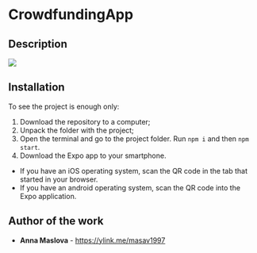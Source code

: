 # CrowdfundingApp

## Description

![](animation.gif)

## Installation

To see the project is enough only:
1. Download the repository to a computer;
2. Unpack the folder with the project;
3. Open the terminal and go to the project folder. Run ```npm i``` and then ```npm start```.
4. Download the Expo app to your smartphone.
  * If you have an iOS operating system, scan the QR code in the tab that started in your browser.
  * If you have an android operating system, scan the QR code into the Expo application.

## Author of the work

* **Anna Maslova**  - <https://ylink.me/masav1997>
